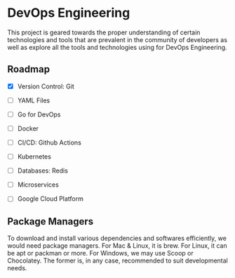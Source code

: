 # DevOps Engineering

This project is geared towards the proper understanding of certain technologies and tools that are prevalent in the community of developers as well as explore all the tools and technologies using for DevOps Engineering. 


## Roadmap

- [x] Version Control: Git
- [ ] YAML Files
- [ ] Go for DevOps
- [ ] Docker
- [ ] CI/CD: Github Actions
- [ ] Kubernetes
- [ ] Databases: Redis
- [ ] Microservices
- [ ] Google Cloud Platform


## Package Managers

To download and install various dependencies and softwares efficiently, we would need package managers. For Mac & Linux, it is brew. For Linux, it can be apt or packman or more. For Windows, we may use Scoop or Chocolatey. The former is, in any case, recommended to suit developmental needs.